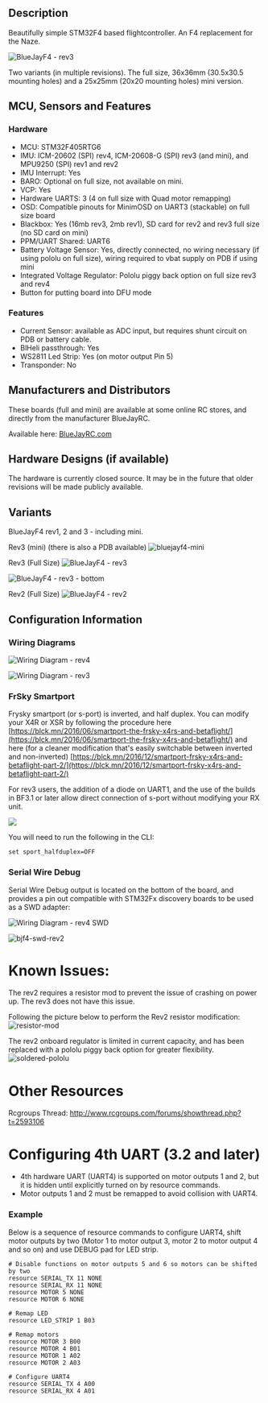 ## Description

Beautifully simple STM32F4 based flightcontroller. An F4 replacement for the Naze.

![BlueJayF4 - rev3](https://cloud.githubusercontent.com/assets/6168871/21573427/4e0d21f2-cf38-11e6-893d-73e1eb90bfd0.png)

Two variants (in multiple revisions). The full size, 36x36mm (30.5x30.5 mounting holes) and a 25x25mm (20x20 mounting holes) mini version.

## MCU, Sensors and Features

### Hardware

- MCU: STM32F405RTG6
- IMU: ICM-20602 (SPI) rev4, ICM-20608-G (SPI) rev3 (and mini), and MPU9250 (SPI) rev1 and rev2
- IMU Interrupt: Yes
- BARO: Optional on full size, not available on mini.
- VCP: Yes
- Hardware UARTS: 3 (4 on full size with Quad motor remapping)
- OSD: Compatible pinouts for MinimOSD on UART3 (stackable) on full size board
- Blackbox: Yes (16mb rev3, 2mb rev1), SD card for rev2 and rev3 full size (no SD card on mini)
- PPM/UART Shared: UART6
- Battery Voltage Sensor: Yes, directly connected, no wiring necessary (if using pololu on full size), wiring required to vbat supply on PDB if using mini
- Integrated Voltage Regulator: Pololu piggy back option on full size rev3 and rev4
- Button for putting board into DFU mode

### Features

- Current Sensor: available as ADC input, but requires shunt circuit on PDB or battery cable.
- BlHeli passthrough: Yes
- WS2811 Led Strip: Yes (on motor output Pin 5)
- Transponder: No

## Manufacturers and Distributors

These boards (full and mini) are available at some online RC stores, and directly from the manufacturer BlueJayRC.

Available here: [BlueJayRC.com](https://bluejayrc.com)

## Hardware Designs (if available)

The hardware is currently closed source. It may be in the future that older revisions will be made publicly available.

## Variants

BlueJayF4 rev1, 2 and 3 - including mini.

Rev3 (mini) (there is also a PDB available)
![bluejayf4-mini](https://cloud.githubusercontent.com/assets/6168871/21573442/6dd9f65e-cf38-11e6-979c-87ccb497e97d.png)

Rev3 (Full Size)
![BlueJayF4 - rev3](https://cloud.githubusercontent.com/assets/6168871/21573427/4e0d21f2-cf38-11e6-893d-73e1eb90bfd0.png)

![BlueJayF4 - rev3 - bottom](https://cloud.githubusercontent.com/assets/6168871/21573428/4e11abfa-cf38-11e6-9fb7-0153eaf0ff61.jpg)

Rev2 (Full Size)
![BlueJayF4 - rev2](https://cloud.githubusercontent.com/assets/6168871/21573437/6458d622-cf38-11e6-9195-baab4166d8d4.jpg)

## Configuration Information

### Wiring Diagrams

![Wiring Diagram - rev4](/img/boards/bluejayf4/bluejayf4-rev4-wiring.png)

![Wiring Diagram - rev3](/img/boards/bluejayf4/bluejayf4-rev3-wiring.jpg)

### FrSky Smartport

Frysky smartport (or s-port) is inverted, and half duplex. You can modify your X4R or XSR by following the procedure here [https://blck.mn/2016/06/smartport-the-frsky-x4rs-and-betaflight/](https://blck.mn/2016/06/smartport-the-frsky-x4rs-and-betaflight/) and here (for a cleaner modification that's easily switchable between inverted and non-inverted) [https://blck.mn/2016/12/smartport-frsky-x4rs-and-betaflight-part-2/](https://blck.mn/2016/12/smartport-frsky-x4rs-and-betaflight-part-2/)

For rev3 users, the addition of a diode on UART1, and the use of the builds in BF3.1 or later allow direct connection of s-port without modifying your RX unit.

![](https://cloud.githubusercontent.com/assets/6168871/21573182/a800cbbc-cf35-11e6-90a5-ccdb9159eec1.png)

You will need to run the following in the CLI:

`set sport_halfduplex=OFF`

### Serial Wire Debug

Serial Wire Debug output is located on the bottom of the board, and provides a pin out compatible with STM32Fx discovery boards to be used as a SWD adapter:

![Wiring Diagram - rev4 SWD](/img/boards/bluejayf4/bluejayf4-rev4-wiring-swd.png)

![bjf4-swd-rev2](/img/boards/bluejayf4/bluejayf4-rev2-wiring-swd.jpg)

# Known Issues:

The rev2 requires a resistor mod to prevent the issue of crashing on power up. The rev3 does not have this issue.

Following the picture below to perform the Rev2 resistor modification:
![resistor-mod](https://cloud.githubusercontent.com/assets/6168871/17614652/3daa257c-60ab-11e6-8567-ab51625e8e89.png)

The rev2 onboard regulator is limited in current capacity, and has been replaced with a pololu piggy back option for greater flexibility.
![soldered-pololu](https://cloud.githubusercontent.com/assets/6168871/17614559/abe4d650-60aa-11e6-8c85-93ed35a8b04f.jpg)

# Other Resources

Rcgroups Thread: http://www.rcgroups.com/forums/showthread.php?t=2593106

# Configuring 4th UART (3.2 and later)

- 4th hardware UART (UART4) is supported on motor outputs 1 and 2, but it is hidden until explicitly turned on by resource commands.
- Motor outputs 1 and 2 must be remapped to avoid collision with UART4.

### Example

Below is a sequence of resource commands to configure UART4, shift motor outputs by two (Motor 1 to motor output 3, motor 2 to motor output 4 and so on) and use DEBUG pad for LED strip.

```
# Disable functions on motor outputs 5 and 6 so motors can be shifted by two
resource SERIAL_TX 11 NONE
resource SERIAL_RX 11 NONE
resource MOTOR 5 NONE
resource MOTOR 6 NONE

# Remap LED
resource LED_STRIP 1 B03

# Remap motors
resource MOTOR 3 B00
resource MOTOR 4 B01
resource MOTOR 1 A02
resource MOTOR 2 A03

# Configure UART4
resource SERIAL_TX 4 A00
resource SERIAL_RX 4 A01
```
